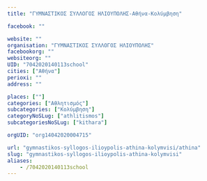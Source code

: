 ```yaml
---
title: "ΓΥΜΝΑΣΤΙΚΟΣ ΣΥΛΛΟΓΟΣ ΗΛΙΟΥΠΟΛΗΣ-Αθήνα-Κολύμβηση"

facebook: ""

website: ""
organisation: "ΓΥΜΝΑΣΤΙΚΟΣ ΣΥΛΛΟΓΟΣ ΗΛΙΟΥΠΟΛΗΣ"
facebookorg: ""
websiteorg: ""
UID: "7042020140113school"
cities: ["Αθήνα"]
perioxi: ""
address: ""

places: [""]
categories: ["Αθλητισμός"]
subcategories: ["Κολύμβηση"]
categoryNoSLug: ["athlitismos"]
subcategoriesNoSLug: ["kithara"]

orgUID: "org14042020004715"

url: "gymnastikos-syllogos-ilioypolis-athina-kolymvisi/athina"
slug: "gymnastikos-syllogos-ilioypolis-athina-kolymvisi"
aliases:
    - /7042020140113school
---
```





